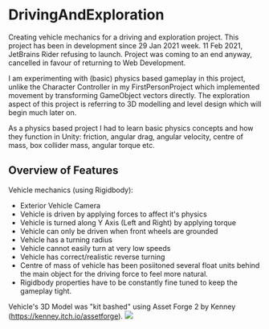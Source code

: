 # DrivingAndExploration
Creating vehicle mechanics for a driving and exploration project. This project has been in development since 29 Jan 2021 week. 11 Feb 2021, JetBrains Rider refusing to launch. Project was coming to an end anyway, cancelled in favour of returning to Web Development.

I am experimenting with (basic) physics based gameplay in this project, unlike the Character Controller in my FirstPersonProject which implemented movement by transforming GameObject vectors directly. The exploration aspect of this project is referring to 3D modelling and level design which will begin much later on.

As a physics based project I had to learn basic physics concepts and how they function in Unity: friction, angular drag, angular velocity, centre of mass, box collider mass, angular torque etc.

## Overview of Features
Vehicle mechanics (using Rigidbody):
- Exterior Vehicle Camera
- Vehicle is driven by applying forces to affect it's physics
- Vehicle is turned along Y Axis (Left and Right) by applying torque
- Vehicle can only be driven when front wheels are grounded
- Vehicle has a turning radius
- Vehicle cannot easily turn at very low speeds
- Vehicle has correct/realistic reverse turning
- Centre of mass of vehicle has been posiitoned several float units behind the main object for the driving force to feel more natural.
- Rigidbody properties have to be constantly fine tuned to keep the gameplay tight.

Vehicle's 3D Model was "kit bashed" using Asset Forge 2 by Kenney (https://kenney.itch.io/assetforge).
![](https://github.com/bM7tcHF88GBxDni/README-GIF-Storage/blob/main/car%20453px.gif)
